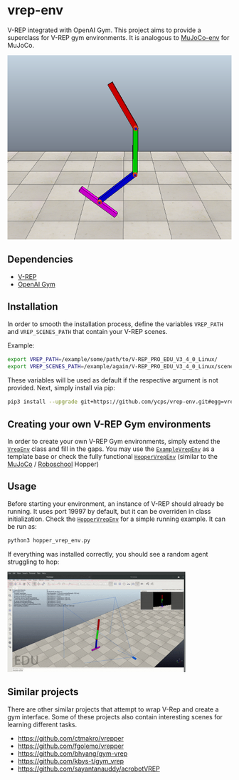 # vrep-env

V-REP integrated with OpenAI Gym.
This project aims to provide a superclass for V-REP gym environments.
It is analogous to [MuJoCo-env](https://github.com/openai/gym/blob/master/gym/envs/mujoco/mujoco_env.py) for MuJoCo.

<img src="/assets/screenshot.png?raw=true">

## Dependencies

- [V-REP](http://www.coppeliarobotics.com/downloads.html)
- [OpenAI Gym](https://github.com/openai/gym)

## Installation

In order to smooth the installation process, define the variables `VREP_PATH` and `VREP_SCENES_PATH` that contain your V-REP scenes.

Example:
```bash
export VREP_PATH=/example/some/path/to/V-REP_PRO_EDU_V3_4_0_Linux/
export VREP_SCENES_PATH=/example/again/V-REP_PRO_EDU_V3_4_0_Linux/scenes/
```
These variables will be used as default if the respective argument is not provided.
Next, simply install via pip:
```bash
pip3 install --upgrade git+https://github.com/ycps/vrep-env.git#egg=vrep_env
```

## Creating your own V-REP Gym environments

In order to create your own V-REP Gym environments, simply extend the [`VrepEnv`](vrep_env/vrep_env.py) class and fill in the gaps.
You may use the [`ExampleVrepEnv`](examples/envs/example_vrep_env.py) as a template base or check the fully functional [`HopperVrepEnv`](examples/envs/hopper_vrep_env.py) (similar to the [MuJoCo](https://github.com/openai/gym/blob/master/gym/envs/mujoco/hopper.py) / [Roboschool](https://github.com/openai/roboschool/blob/master/roboschool/gym_mujoco_walkers.py) Hopper)

## Usage

Before starting your environment, an instance of V-REP should already be running. It uses port 19997 by default, but it can be overriden in class initialization.
Check the [`HopperVrepEnv`](examples/envs/hopper_vrep_env.py) for a simple running example.
It can be run as:
```bash
python3 hopper_vrep_env.py
```
If everything was installed correctly, you should see a random agent struggling to hop:

<img src="/assets/hopper-random.gif?raw=true" width="400">


## Similar projects

There are other similar projects that attempt to wrap V-Rep and create a gym interface.
Some of these projects also contain interesting scenes for learning different tasks.

- https://github.com/ctmakro/vrepper
- https://github.com/fgolemo/vrepper
- https://github.com/bhyang/gym-vrep
- https://github.com/kbys-t/gym_vrep
- https://github.com/sayantanauddy/acrobotVREP
